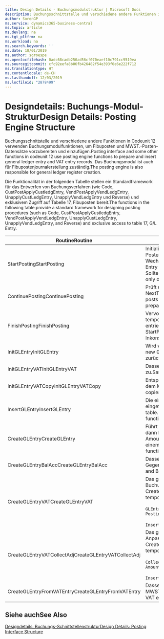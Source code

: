 ```yaml
---
title: Design Details - Buchungsmodulstruktur | Microsoft Docs
description: Buchungsschnittstelle und verschiedene andere Funktionen in Codeunit 12 verwenden Buchungsmodulfunktionen, um Fibuposten und MWST.-Posten-Datensätze vorzubereiten und einzufügen. Das Buchungsmodul ist auch für Fibupostenjournalerstellung zuständig.
author: SorenGP
ms.service: dynamics365-business-central
ms.topic: article
ms.devlang: na
ms.tgt_pltfrm: na
ms.workload: na
ms.search.keywords: ''
ms.date: 10/01/2019
ms.author: sgroespe
ms.openlocfilehash: 0adc68cadb250ad56cf070eaef10c791cc9519ea
ms.sourcegitcommit: cfc92eefa8b06fb426482f54e393f0e6e222f712
ms.translationtype: HT
ms.contentlocale: de-CH
ms.lasthandoff: 12/03/2019
ms.locfileid: "2878499"
---
```

# <a name="design-details-posting-engine-structure"></a><span data-ttu-id="c2c0e-104">Designdetails: Buchungs-Modul-Struktur</span><span class="sxs-lookup"><span data-stu-id="c2c0e-104">Design Details: Posting Engine Structure</span></span>
<span data-ttu-id="c2c0e-105">Buchungsschnittstelle und verschiedene andere Funktionen in Codeunit 12 verwenden Buchungsmodulfunktionen, um Fibuposten und MWST.-Posten-Datensätze vorzubereiten und einzufügen.</span><span class="sxs-lookup"><span data-stu-id="c2c0e-105">Posting interface and some other functions in codeunit 12 use posting engine functions to prepare and insert general ledger entry and VAT entry records.</span></span> <span data-ttu-id="c2c0e-106">Das Buchungsmodul ist auch für Fibupostenjournalerstellung zuständig.</span><span class="sxs-lookup"><span data-stu-id="c2c0e-106">The posting engine is also responsible for general ledger register creation.</span></span>  
  
 <span data-ttu-id="c2c0e-107">Die Funktionalität in der folgenden Tabelle stellen ein Standardframework für das Entwerfen von Buchungsverfahren (wie Code, CustPostApplyCustledgEntry, VendPostApplyVendLedgEntry, UnapplyCustLedgEntry, UnapplyVendLedgEntry und Reverse) und exklusivem Zugriff auf Tabelle 17, Fibuposten bereit.</span><span class="sxs-lookup"><span data-stu-id="c2c0e-107">The functions in the following table provide a standard framework for designing posting procedures (such as Code, CustPostApplyCustledgEntry, VendPostApplyVendLedgEntry, UnapplyCustLedgEntry, UnapplyVendLedgEntry, and Reverse) and exclusive access to table 17, G/L Entry.</span></span>  
  
|<span data-ttu-id="c2c0e-108">Routine</span><span class="sxs-lookup"><span data-stu-id="c2c0e-108">Routine</span></span>|<span data-ttu-id="c2c0e-109">Description</span><span class="sxs-lookup"><span data-stu-id="c2c0e-109">Description</span></span>|  
|-------------|---------------------------------------|  
|<span data-ttu-id="c2c0e-110">StartPosting</span><span class="sxs-lookup"><span data-stu-id="c2c0e-110">StartPosting</span></span>|<span data-ttu-id="c2c0e-111">Initialisiert Buchungspuffer TempGLEntryBuf, sperrt Fibuposten- und MWST.-Posten-Tabellen und initialisiert Buchhaltungsperiode, Fibupostenjournal und Wechselkurs.</span><span class="sxs-lookup"><span data-stu-id="c2c0e-111">Initializes posting buffer TempGLEntryBuf, locks G/L Entry and VAT Entry tables, and initializes Accounting Period, G/L Register, and Exchange Rate.</span></span> <span data-ttu-id="c2c0e-112">Sollte nur einmal aufgerufen werden, dann ist NextEntryNo 0.</span><span class="sxs-lookup"><span data-stu-id="c2c0e-112">Should be called only once, then NextEntryNo is 0.</span></span>|  
|<span data-ttu-id="c2c0e-113">ContinuePosting</span><span class="sxs-lookup"><span data-stu-id="c2c0e-113">ContinuePosting</span></span>|<span data-ttu-id="c2c0e-114">Prüft und bucht nicht vereinnahmte MWST. für vorheriges Transaktioninkrement NextTransactionNo und bereitet das Buchen der nächsten Zeile vor.</span><span class="sxs-lookup"><span data-stu-id="c2c0e-114">Checks and posts unrealized VAT for previous transaction increment NextTransactionNo and prepares post of next line.</span></span>|  
|<span data-ttu-id="c2c0e-115">FinishPosting</span><span class="sxs-lookup"><span data-stu-id="c2c0e-115">FinishPosting</span></span>|<span data-ttu-id="c2c0e-116">Vervollständigt die Buchung durch das Einfügen von Fibuposten vom temporären Puffer in Datenbanktabelle.</span><span class="sxs-lookup"><span data-stu-id="c2c0e-116">Completes posting by inserting G/L entries from temporary buffer into database table.</span></span> <span data-ttu-id="c2c0e-117">Immer zusammen mit StartPosting verwendet.</span><span class="sxs-lookup"><span data-stu-id="c2c0e-117">Always used together with StartPosting.</span></span> <span data-ttu-id="c2c0e-118">Prüft auf Inkonsistenzen.</span><span class="sxs-lookup"><span data-stu-id="c2c0e-118">Checks for inconsistencies.</span></span>|  
|<span data-ttu-id="c2c0e-119">InitGLEntry</span><span class="sxs-lookup"><span data-stu-id="c2c0e-119">InitGLEntry</span></span>|<span data-ttu-id="c2c0e-120">Wird verwendet, um die neuen Fibuposten für Gen initialisieren.</span><span class="sxs-lookup"><span data-stu-id="c2c0e-120">Used to initialize new G/L entry for Gen.</span></span> <span data-ttu-id="c2c0e-121">Buch.-Blattzeile.</span><span class="sxs-lookup"><span data-stu-id="c2c0e-121">Jnl Line.</span></span> <span data-ttu-id="c2c0e-122">Gibt GLEntry als Parameter zurück.</span><span class="sxs-lookup"><span data-stu-id="c2c0e-122">Returns GLEntry as parameter.</span></span>|  
|<span data-ttu-id="c2c0e-123">InitGLEntryVAT</span><span class="sxs-lookup"><span data-stu-id="c2c0e-123">InitGLEntryVAT</span></span>|<span data-ttu-id="c2c0e-124">Dasselbe wie InitGLEntry, weist jedoch auch Gegenkontonr. und SummarizeVAT zu.</span><span class="sxs-lookup"><span data-stu-id="c2c0e-124">Same as InitGLEntry, but also assigns Bal. Account No. and SummarizeVAT.</span></span>|  
|<span data-ttu-id="c2c0e-125">InitGLEntryVATCopy</span><span class="sxs-lookup"><span data-stu-id="c2c0e-125">InitGLEntryVATCopy</span></span>|<span data-ttu-id="c2c0e-126">Entsprechend InitGLEntryVAT, aber kopiert auch Buchungsgruppendaten aus dem MWST.-Posten vor SummarizeVAT.</span><span class="sxs-lookup"><span data-stu-id="c2c0e-126">Similar to InitGLEntryVAT, but also copies posting groups data from VAT Entry before SummarizeVAT.</span></span>|  
|<span data-ttu-id="c2c0e-127">InsertGLEntry</span><span class="sxs-lookup"><span data-stu-id="c2c0e-127">InsertGLEntry</span></span>|<span data-ttu-id="c2c0e-128">Die einzige Funktion, die Fibuposten in globale TempGLEntryBuf-Tabelle eingefügt.</span><span class="sxs-lookup"><span data-stu-id="c2c0e-128">The only function that inserts G/L entry into global TempGLEntryBuf table.</span></span> <span data-ttu-id="c2c0e-129">Verwenden Sie immer diese Funktion für Einfügung.</span><span class="sxs-lookup"><span data-stu-id="c2c0e-129">Always use this function for insert.</span></span>|  
|<span data-ttu-id="c2c0e-130">CreateGLEntry</span><span class="sxs-lookup"><span data-stu-id="c2c0e-130">CreateGLEntry</span></span>|<span data-ttu-id="c2c0e-131">Führt ein InitGLEntry aus, weist zusätzlichen Währungs-Betrag zu und führt dann InsertGLEntry aus.</span><span class="sxs-lookup"><span data-stu-id="c2c0e-131">Performs an InitGLEntry, assigns Additional Currency Amount, and then performs InsertGLEntry.</span></span> <span data-ttu-id="c2c0e-132">Ersetzt mehrere Codezeilen mit einem einzigen Funktionsaufruf.</span><span class="sxs-lookup"><span data-stu-id="c2c0e-132">Replaces several lines of code with a single function call.</span></span>|  
|<span data-ttu-id="c2c0e-133">CreateGLEntryBalAcc</span><span class="sxs-lookup"><span data-stu-id="c2c0e-133">CreateGLEntryBalAcc</span></span>|<span data-ttu-id="c2c0e-134">Dasselbe wie CreateGLEntry, weist jedoch auch Gegenkontoart und Gegenkontonr. zu.</span><span class="sxs-lookup"><span data-stu-id="c2c0e-134">Same as CreateGLEntry, but also assigns Bal. Account Type and Bal. Account No.</span></span>|  
|<span data-ttu-id="c2c0e-135">CreateGLEntryVAT</span><span class="sxs-lookup"><span data-stu-id="c2c0e-135">CreateGLEntryVAT</span></span>|<span data-ttu-id="c2c0e-136">Das gleiche wie CreateGLEntry, aber mit zusätzlicher Verarbeitung für Buchungsgruppen und Speicherung im temporären MWST.-Puffer:</span><span class="sxs-lookup"><span data-stu-id="c2c0e-136">Same as CreateGLEntry, but with additional processing for posting groups and saving to temporary VAT buffer:</span></span><br /><br /> `GLEntry.CopyPostingGroupsFromDtldCVBuf(DtldCVLedgEntryBuf,GenJnlLine."Gen. Posting Type");`<br /><br /> `InsertVATEntriesFromTemp(DtldCVLedgEntryBuf,GLEntry);`|  
|<span data-ttu-id="c2c0e-137">CreateGLEntryVATCollectAdj</span><span class="sxs-lookup"><span data-stu-id="c2c0e-137">CreateGLEntryVATCollectAdj</span></span>|<span data-ttu-id="c2c0e-138">Das gleiche wie CreateGLEntry, aber mit zusätzlicher Sammlung von Anpassungen und Speicherung im temporären MWST.-Puffer:</span><span class="sxs-lookup"><span data-stu-id="c2c0e-138">Same as CreateGLEntry, but with additional collection of adjustments and saving to temporary VAT buffer:</span></span><br /><br /> `CollectAdjustment(AdjAmount,GLEntry.Amount,GLEntry."Additional-Currency Amount",OriginalDateSet);`<br /><br /> `InsertVATEntriesFromTemp(DtldCVLedgEntryBuf,GLEntry);`|  
|<span data-ttu-id="c2c0e-139">CreateGLEntryFromVATEntry</span><span class="sxs-lookup"><span data-stu-id="c2c0e-139">CreateGLEntryFromVATEntry</span></span>|<span data-ttu-id="c2c0e-140">Dasselbe wie CreateGLEntry, kopiert jedoch auch Buchungsgruppen von MWST.-Posten.</span><span class="sxs-lookup"><span data-stu-id="c2c0e-140">Same as CreateGLEntry, but also copies posting groups from VAT entry.</span></span>|  
  
## <a name="see-also"></a><span data-ttu-id="c2c0e-141">Siehe auch</span><span class="sxs-lookup"><span data-stu-id="c2c0e-141">See Also</span></span>  
 [<span data-ttu-id="c2c0e-142">Designdetails: Buchungs-Schnittstellenstruktur</span><span class="sxs-lookup"><span data-stu-id="c2c0e-142">Design Details: Posting Interface Structure</span></span>](design-details-posting-interface-structure.md)